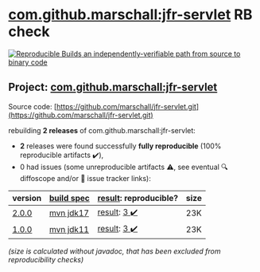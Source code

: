 [com.github.marschall:jfr-servlet](https://central.sonatype.com/artifact/com.github.marschall/jfr-servlet/2.0.0/versions) RB check
=======

[![Reproducible Builds](https://reproducible-builds.org/images/logos/rb.svg) an independently-verifiable path from source to binary code](https://reproducible-builds.org/)

## Project: [com.github.marschall:jfr-servlet](https://central.sonatype.com/artifact/com.github.marschall/jfr-servlet/2.0.0/versions)

Source code: [https://github.com/marschall/jfr-servlet.git](https://github.com/marschall/jfr-servlet.git)

rebuilding **2 releases** of com.github.marschall:jfr-servlet:
- **2** releases were found successfully **fully reproducible** (100% reproducible artifacts :heavy_check_mark:),
- 0 had issues (some unreproducible artifacts :warning:, see eventual :mag: diffoscope and/or :memo: issue tracker links):

| version | [build spec](/BUILDSPEC.md) | [result](https://reproducible-builds.org/docs/jvm/): reproducible? | size |
| -- | --------- | ------ | -- |
| [2.0.0](https://central.sonatype.com/artifact/com.github.marschall/jfr-servlet/2.0.0/pom) | [mvn jdk17](jfr-servlet-2.0.0.buildspec) | [result](jfr-servlet-2.0.0.buildinfo): [3 :heavy_check_mark: ](jfr-servlet-2.0.0.buildcompare) | 23K |
| [1.0.0](https://central.sonatype.com/artifact/com.github.marschall/jfr-servlet/1.0.0/pom) | [mvn jdk11](jfr-servlet-1.0.0.buildspec) | [result](jfr-servlet-1.0.0.buildinfo): [3 :heavy_check_mark: ](jfr-servlet-1.0.0.buildcompare) | 23K |

<i>(size is calculated without javadoc, that has been excluded from reproducibility checks)</i>
